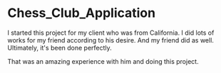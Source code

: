 # Chess_Club_Application

I started this project for my client who was from California.
I did lots of works for my friend according to his desire.
And my friend did as well.
Ultimately, it's been done perfectly.

That was an amazing experience with him and doing this project.

